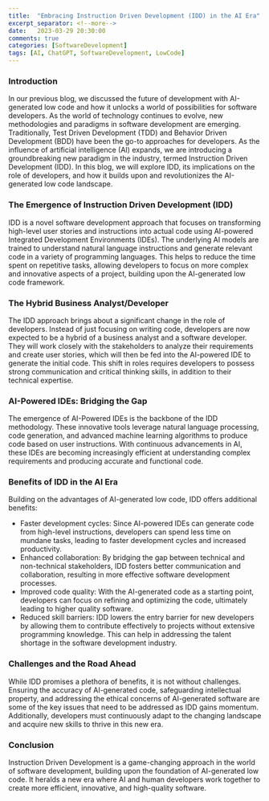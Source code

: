 ```yaml
---
title:  "Embracing Instruction Driven Development (IDD) in the AI Era"
excerpt_separator: <!--more-->
date:   2023-03-29 20:30:00
comments: true
categories: [SoftwareDevelopment]
tags: [AI, ChatGPT, SoftwareDevelopment, LowCode]
---
```


### Introduction

In our previous blog, we discussed the future of development with AI-generated low code and how it unlocks a world of possibilities for software developers. As the world of technology continues to evolve, new methodologies and paradigms in software development are emerging. Traditionally, Test Driven Development (TDD) and Behavior Driven Development (BDD) have been the go-to approaches for developers. As the influence of artificial intelligence (AI) expands, we are introducing a groundbreaking new paradigm in the industry, termed Instruction Driven Development (IDD). In this blog, we will explore IDD, its implications on the role of developers, and how it builds upon and revolutionizes the AI-generated low code landscape.
<!--more-->

### The Emergence of Instruction Driven Development (IDD)

IDD is a novel software development approach that focuses on transforming high-level user stories and instructions into actual code using AI-powered Integrated Development Environments (IDEs). The underlying AI models are trained to understand natural language instructions and generate relevant code in a variety of programming languages. This helps to reduce the time spent on repetitive tasks, allowing developers to focus on more complex and innovative aspects of a project, building upon the AI-generated low code framework.

### The Hybrid Business Analyst/Developer

The IDD approach brings about a significant change in the role of developers. Instead of just focusing on writing code, developers are now expected to be a hybrid of a business analyst and a software developer. They will work closely with the stakeholders to analyze their requirements and create user stories, which will then be fed into the AI-powered IDE to generate the initial code. This shift in roles requires developers to possess strong communication and critical thinking skills, in addition to their technical expertise.

### AI-Powered IDEs: Bridging the Gap

The emergence of AI-Powered IDEs is the backbone of the IDD methodology. These innovative tools leverage natural language processing, code generation, and advanced machine learning algorithms to produce code based on user instructions. With continuous advancements in AI, these IDEs are becoming increasingly efficient at understanding complex requirements and producing accurate and functional code.

### Benefits of IDD in the AI Era

Building on the advantages of AI-generated low code, IDD offers additional benefits:

- Faster development cycles: Since AI-powered IDEs can generate code from high-level instructions, developers can spend less time on mundane tasks, leading to faster development cycles and increased productivity.
- Enhanced collaboration: By bridging the gap between technical and non-technical stakeholders, IDD fosters better communication and collaboration, resulting in more effective software development processes.
- Improved code quality: With the AI-generated code as a starting point, developers can focus on refining and optimizing the code, ultimately leading to higher quality software.
- Reduced skill barriers: IDD lowers the entry barrier for new developers by allowing them to contribute effectively to projects without extensive programming knowledge. This can help in addressing the talent shortage in the software development industry.

### Challenges and the Road Ahead

While IDD promises a plethora of benefits, it is not without challenges. Ensuring the accuracy of AI-generated code, safeguarding intellectual property, and addressing the ethical concerns of AI-generated software are some of the key issues that need to be addressed as IDD gains momentum. Additionally, developers must continuously adapt to the changing landscape and acquire new skills to thrive in this new era.

### Conclusion

Instruction Driven Development is a game-changing approach in the world of software development, building upon the foundation of AI-generated low code. It heralds a new era where AI and human developers work together to create more efficient, innovative, and high-quality software.
